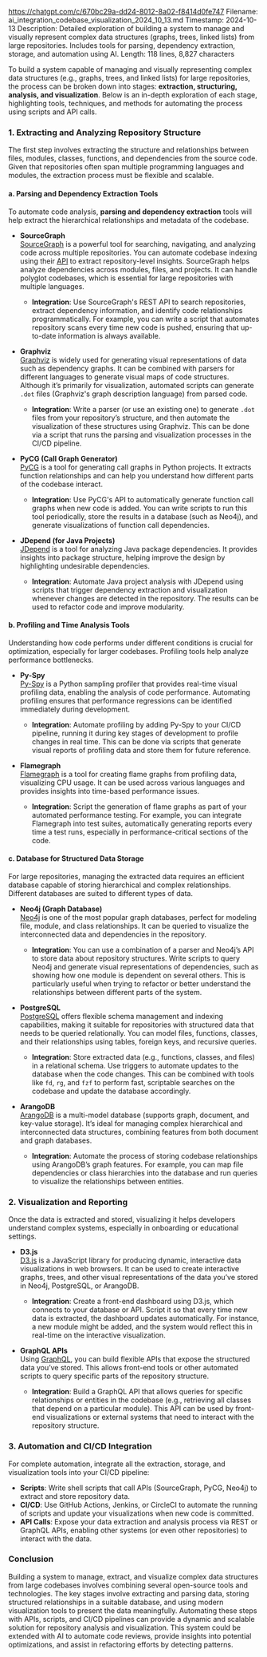 https://chatgpt.com/c/670bc29a-dd24-8012-8a02-f8414d0fe747
Filename: ai_integration_codebase_visualization_2024_10_13.md
Timestamp: 2024-10-13
Description: Detailed exploration of building a system to manage and visually represent complex data structures (graphs, trees, linked lists) from large repositories. Includes tools for parsing, dependency extraction, storage, and automation using AI.
Length: 118 lines, 8,827 characters

To build a system capable of managing and visually representing complex data structures (e.g., graphs, trees, and linked lists) for large repositories, the process can be broken down into stages: **extraction, structuring, analysis, and visualization**. Below is an in-depth exploration of each stage, highlighting tools, techniques, and methods for automating the process using scripts and API calls.

### 1. **Extracting and Analyzing Repository Structure**

The first step involves extracting the structure and relationships between files, modules, classes, functions, and dependencies from the source code. Given that repositories often span multiple programming languages and modules, the extraction process must be flexible and scalable.

#### a. **Parsing and Dependency Extraction Tools**

To automate code analysis, **parsing and dependency extraction** tools will help extract the hierarchical relationships and metadata of the codebase.

- **SourceGraph**  
  [SourceGraph](https://sourcegraph.com) is a powerful tool for searching, navigating, and analyzing code across multiple repositories. You can automate codebase indexing using their [API](https://docs.sourcegraph.com/dev/background_information/architecture) to extract repository-level insights. SourceGraph helps analyze dependencies across modules, files, and projects. It can handle polyglot codebases, which is essential for large repositories with multiple languages.

  - **Integration**: Use SourceGraph's REST API to search repositories, extract dependency information, and identify code relationships programmatically. For example, you can write a script that automates repository scans every time new code is pushed, ensuring that up-to-date information is always available.

- **Graphviz**  
  [Graphviz](https://graphviz.org/) is widely used for generating visual representations of data such as dependency graphs. It can be combined with parsers for different languages to generate visual maps of code structures. Although it’s primarily for visualization, automated scripts can generate `.dot` files (Graphviz's graph description language) from parsed code.

  - **Integration**: Write a parser (or use an existing one) to generate `.dot` files from your repository’s structure, and then automate the visualization of these structures using Graphviz. This can be done via a script that runs the parsing and visualization processes in the CI/CD pipeline.

- **PyCG (Call Graph Generator)**  
  [PyCG](https://github.com/vitsalis/PyCG) is a tool for generating call graphs in Python projects. It extracts function relationships and can help you understand how different parts of the codebase interact.

  - **Integration**: Use PyCG's API to automatically generate function call graphs when new code is added. You can write scripts to run this tool periodically, store the results in a database (such as Neo4j), and generate visualizations of function call dependencies.

- **JDepend (for Java Projects)**  
  [JDepend](https://github.com/clarkware/jdepend) is a tool for analyzing Java package dependencies. It provides insights into package structure, helping improve the design by highlighting undesirable dependencies.

  - **Integration**: Automate Java project analysis with JDepend using scripts that trigger dependency extraction and visualization whenever changes are detected in the repository. The results can be used to refactor code and improve modularity.

#### b. **Profiling and Time Analysis Tools**

Understanding how code performs under different conditions is crucial for optimization, especially for larger codebases. Profiling tools help analyze performance bottlenecks.

- **Py-Spy**  
  [Py-Spy](https://github.com/benfred/py-spy) is a Python sampling profiler that provides real-time visual profiling data, enabling the analysis of code performance. Automating profiling ensures that performance regressions can be identified immediately during development.

  - **Integration**: Automate profiling by adding Py-Spy to your CI/CD pipeline, running it during key stages of development to profile changes in real time. This can be done via scripts that generate visual reports of profiling data and store them for future reference.

- **Flamegraph**  
  [Flamegraph](https://github.com/brendangregg/FlameGraph) is a tool for creating flame graphs from profiling data, visualizing CPU usage. It can be used across various languages and provides insights into time-based performance issues.

  - **Integration**: Script the generation of flame graphs as part of your automated performance testing. For example, you can integrate Flamegraph into test suites, automatically generating reports every time a test runs, especially in performance-critical sections of the code.

#### c. **Database for Structured Data Storage**

For large repositories, managing the extracted data requires an efficient database capable of storing hierarchical and complex relationships. Different databases are suited to different types of data.

- **Neo4j (Graph Database)**  
  [Neo4j](https://neo4j.com) is one of the most popular graph databases, perfect for modeling file, module, and class relationships. It can be queried to visualize the interconnected data and dependencies in the repository.

  - **Integration**: You can use a combination of a parser and Neo4j’s API to store data about repository structures. Write scripts to query Neo4j and generate visual representations of dependencies, such as showing how one module is dependent on several others. This is particularly useful when trying to refactor or better understand the relationships between different parts of the system.

- **PostgreSQL**  
  [PostgreSQL](https://www.postgresql.org) offers flexible schema management and indexing capabilities, making it suitable for repositories with structured data that needs to be queried relationally. You can model files, functions, classes, and their relationships using tables, foreign keys, and recursive queries.

  - **Integration**: Store extracted data (e.g., functions, classes, and files) in a relational schema. Use triggers to automate updates to the database when the code changes. This can be combined with tools like `fd`, `rg`, and `fzf` to perform fast, scriptable searches on the codebase and update the database accordingly.

- **ArangoDB**  
  [ArangoDB](https://www.arangodb.com) is a multi-model database (supports graph, document, and key-value storage). It’s ideal for managing complex hierarchical and interconnected data structures, combining features from both document and graph databases.

  - **Integration**: Automate the process of storing codebase relationships using ArangoDB’s graph features. For example, you can map file dependencies or class hierarchies into the database and run queries to visualize the relationships between entities.

### 2. **Visualization and Reporting**

Once the data is extracted and stored, visualizing it helps developers understand complex systems, especially in onboarding or educational settings.

- **D3.js**  
  [D3.js](https://d3js.org) is a JavaScript library for producing dynamic, interactive data visualizations in web browsers. It can be used to create interactive graphs, trees, and other visual representations of the data you’ve stored in Neo4j, PostgreSQL, or ArangoDB.

  - **Integration**: Create a front-end dashboard using D3.js, which connects to your database or API. Script it so that every time new data is extracted, the dashboard updates automatically. For instance, a new module might be added, and the system would reflect this in real-time on the interactive visualization.

- **GraphQL APIs**  
  Using [GraphQL](https://graphql.org), you can build flexible APIs that expose the structured data you’ve stored. This allows front-end tools or other automated scripts to query specific parts of the repository structure.

  - **Integration**: Build a GraphQL API that allows queries for specific relationships or entities in the codebase (e.g., retrieving all classes that depend on a particular module). This API can be used by front-end visualizations or external systems that need to interact with the repository structure.

### 3. **Automation and CI/CD Integration**

For complete automation, integrate all the extraction, storage, and visualization tools into your CI/CD pipeline:

- **Scripts**: Write shell scripts that call APIs (SourceGraph, PyCG, Neo4j) to extract and store repository data.
- **CI/CD**: Use GitHub Actions, Jenkins, or CircleCI to automate the running of scripts and update your visualizations when new code is committed.
- **API Calls**: Expose your data extraction and analysis process via REST or GraphQL APIs, enabling other systems (or even other repositories) to interact with the data.

### Conclusion

Building a system to manage, extract, and visualize complex data structures from large codebases involves combining several open-source tools and technologies. The key stages involve extracting and parsing data, storing structured relationships in a suitable database, and using modern visualization tools to present the data meaningfully. Automating these steps with APIs, scripts, and CI/CD pipelines can provide a dynamic and scalable solution for repository analysis and visualization. This system could be extended with AI to automate code reviews, provide insights into potential optimizations, and assist in refactoring efforts by detecting patterns.
